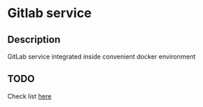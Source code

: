 # Gitlab service

## Description
GitLab service integrated inside convenient docker environment

## TODO
Check list [here](TODO.md)
